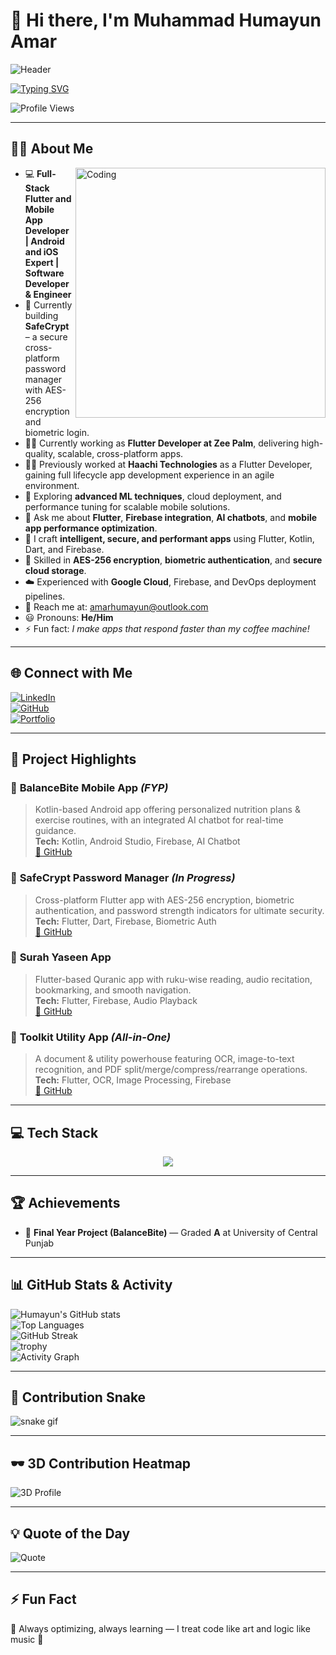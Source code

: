 # 👋 Hi there, I'm Muhammad Humayun Amar  

![Header](https://raw.githubusercontent.com/amarhumayunx/amarhumayunx/main/assets/header.png)  

[![Typing SVG](https://readme-typing-svg.demolab.com?font=Fira+Code&weight=600&size=24&pause=1000&color=00C7B7&width=500&lines=Hi+I'm+Humayun+Amar;Flutter+%7C+AI+%7C+Security;Full+Stack+Mobile+Developer)](https://git.io/typing-svg)  

![Profile Views](https://komarev.com/ghpvc/?username=amarhumayunx&style=for-the-badge&color=blue)

---

## 🧑‍💻 About Me  

<img align="right" alt="Coding" width="400" src="https://media.giphy.com/media/qgQUggAC3Pfv687qPC/giphy.gif">  

- 💻 **Full-Stack Flutter and Mobile App Developer | Android and iOS Expert | Software Developer & Engineer**  
- 🔭 Currently building **SafeCrypt** – a secure cross-platform password manager with AES-256 encryption and biometric login.  
- 👨‍💼 Currently working as **Flutter Developer at Zee Palm**, delivering high-quality, scalable, cross-platform apps.  
- 👨‍💻 Previously worked at **Haachi Technologies** as a Flutter Developer, gaining full lifecycle app development experience in an agile environment.  
- 🌱 Exploring **advanced ML techniques**, cloud deployment, and performance tuning for scalable mobile solutions.  
- 💬 Ask me about **Flutter**, **Firebase integration**, **AI chatbots**, and **mobile app performance optimization**.  
- 🚀 I craft **intelligent, secure, and performant apps** using Flutter, Kotlin, Dart, and Firebase.  
- 🔐 Skilled in **AES-256 encryption**, **biometric authentication**, and **secure cloud storage**.  
- ☁️ Experienced with **Google Cloud**, Firebase, and DevOps deployment pipelines.  
- 📧 Reach me at: [amarhumayun@outlook.com](mailto:amarhumayun@outlook.com)  
- 😃 Pronouns: **He/Him**  
- ⚡ Fun fact: *I make apps that respond faster than my coffee machine!*  

---

## 🌐 Connect with Me  

[![LinkedIn](https://img.shields.io/badge/LinkedIn-blue?style=for-the-badge&logo=linkedin&logoColor=white)](https://linkedin.com/in/amarhumayun)  
[![GitHub](https://img.shields.io/badge/GitHub-12100E?style=for-the-badge&logo=github&logoColor=white)](https://github.com/amarhumayunx)  
[![Portfolio](https://img.shields.io/badge/Portfolio-00C7B7?style=for-the-badge&logo=netlify&logoColor=white)](https://amarhumayun.vercel.app)  

---

## 💼 Project Highlights  

### 📱 **BalanceBite Mobile App** *(FYP)*  
> Kotlin-based Android app offering personalized nutrition plans & exercise routines, with an integrated AI chatbot for real-time guidance.  
**Tech:** Kotlin, Android Studio, Firebase, AI Chatbot  
[🔗 GitHub](https://github.com/amarhumayunx/BalanceBite)

### 🔐 **SafeCrypt Password Manager** *(In Progress)*  
> Cross-platform Flutter app with AES-256 encryption, biometric authentication, and password strength indicators for ultimate security.  
**Tech:** Flutter, Dart, Firebase, Biometric Auth  
[🔗 GitHub](https://github.com/amarhumayunx/SafeCrypt)

### 📿 **Surah Yaseen App**  
> Flutter-based Quranic app with ruku-wise reading, audio recitation, bookmarking, and smooth navigation.  
**Tech:** Flutter, Firebase, Audio Playback  
[🔗 GitHub](https://github.com/amarhumayunx/Surah-Yaseen)

### 🧰 **Toolkit Utility App** *(All-in-One)*  
> A document & utility powerhouse featuring OCR, image-to-text recognition, and PDF split/merge/compress/rearrange operations.  
**Tech:** Flutter, OCR, Image Processing, Firebase  
[🔗 GitHub](https://github.com/amarhumayunx/ToolKit-flutter)

---

## 💻 Tech Stack  

<p align="center">
  <img src="https://skillicons.dev/icons?i=flutter,dart,kotlin,firebase,python,cpp,cs,androidstudio,vscode,git,github,gcp,tensorflow,pytorch" />
</p>

---

## 🏆 Achievements  

- 🏅 **Final Year Project (BalanceBite)** — Graded **A** at University of Central Punjab  

---

## 📊 GitHub Stats & Activity  

![Humayun's GitHub stats](https://github-readme-stats.vercel.app/api?username=amarhumayunx&show_icons=true&theme=tokyonight)  
![Top Languages](https://github-readme-stats.vercel.app/api/top-langs/?username=amarhumayunx&layout=compact&theme=tokyonight)  
![GitHub Streak](https://github-readme-streak-stats.herokuapp.com/?user=amarhumayunx&theme=tokyonight)  
![trophy](https://github-profile-trophy.vercel.app/?username=amarhumayunx&theme=tokyonight&margin-w=15&margin-h=15)  
![Activity Graph](https://github-readme-activity-graph.vercel.app/graph?username=amarhumayunx&theme=tokyo-night)  

---

## 🐍 Contribution Snake  

![snake gif](https://github.com/amarhumayunx/amarhumayunx/blob/output/github-contribution-grid-snake.svg)

---

## 🕶️ 3D Contribution Heatmap  

![3D Profile](https://raw.githubusercontent.com/0xAbdulKhalid/0xAbdulKhalid/main/matrix.svg)

---

## 💡 Quote of the Day  

![Quote](https://quotes-github-readme.vercel.app/api?type=horizontal&theme=tokyonight)

---

## ⚡ Fun Fact  

🌟 Always optimizing, always learning — I treat code like art and logic like music 🎵  
